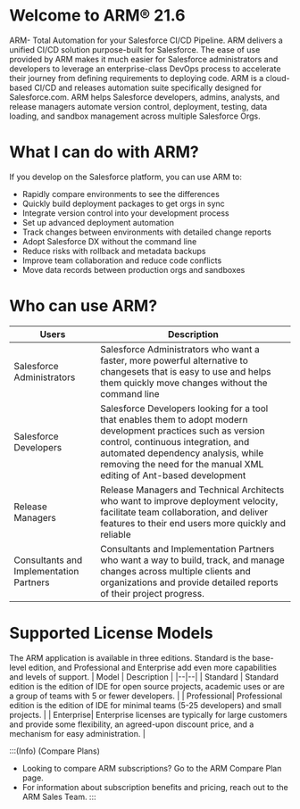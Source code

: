 
# Welcome to ARM® 21.6

ARM- Total Automation for your Salesforce CI/CD Pipeline. ARM delivers a unified CI/CD solution purpose-built for Salesforce. The ease of use provided by ARM makes it much easier for Salesforce administrators and developers to leverage an enterprise-class DevOps process to accelerate their journey from defining requirements to deploying code. ARM is a cloud-based CI/CD and releases automation suite specifically designed for Salesforce.com. ARM helps Salesforce developers, admins, analysts, and release managers automate version control, deployment, testing, data loading, and sandbox management across multiple Salesforce Orgs.

# What I can do with ARM?
If you develop on the Salesforce platform, you can use ARM to:

 - Rapidly compare environments to see the differences
 - Quickly build deployment packages to get orgs in sync
 - Integrate version control into your development process
 - Set up advanced deployment automation
 - Track changes between environments with detailed change reports
 - Adopt Salesforce DX without the command line
 - Reduce risks with rollback and metadata backups
 - Improve team collaboration and reduce code conflicts
 - Move data records between production orgs and sandboxes

# Who can use ARM?

| Users	 | Description |
|---|---|
| Salesforce Administrators | Salesforce Administrators who want a faster, more powerful alternative to changesets that is easy to use and helps them quickly move changes without the command line |
| Salesforce Developers | Salesforce Developers looking for a tool that enables them to adopt modern development practices such as version control, continuous integration, and automated dependency analysis, while removing the need for the manual XML editing of Ant-based development |
| Release Managers | Release Managers and Technical Architects who want to improve deployment velocity, facilitate team collaboration, and deliver features to their end users more quickly and reliable|
| Consultants and Implementation Partners | Consultants and Implementation Partners who want a way to build, track, and manage changes across multiple clients and organizations and provide detailed reports of their project progress. |

# Supported License Models
The ARM application is available in three editions. Standard is the base-level edition, and Professional and Enterprise add even more capabilities and levels of support.
| Model | Description |
|--|--|
| Standard | Standard edition is the edition of IDE for open source projects, academic uses or are a group of teams with 5 or fewer developers. |
| Professional| Professional edition is the edition of IDE for minimal teams (5-25 developers) and small projects. |
| Enterprise| Enterprise licenses are typically for large customers and provide some flexibility, an agreed-upon discount price, and a mechanism for easy administration. |

:::(Info) (Compare Plans)

 - Looking to compare ARM subscriptions? Go to the ARM Compare Plan page. 
 - For information about subscription benefits and pricing, reach
   out to the ARM Sales Team.
:::
